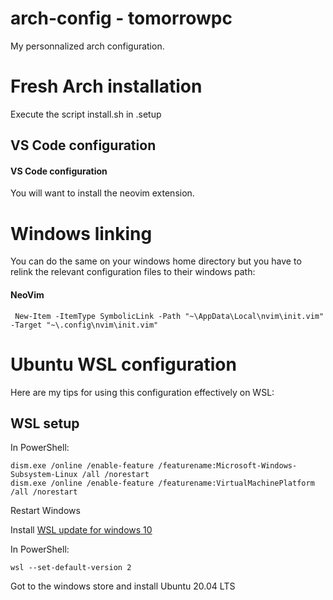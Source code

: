 # arch-config - tomorrowpc
My personnalized arch configuration.

# Fresh Arch installation

Execute the script install.sh in .setup

## VS Code configuration
#### VS Code configuration

You will want to install the neovim extension. 

# Windows linking

You can do the same on your windows home directory but you have to relink the relevant configuration files to their windows path:

#### NeoVim

```
 New-Item -ItemType SymbolicLink -Path "~\AppData\Local\nvim\init.vim" -Target "~\.config\nvim\init.vim"
```

# Ubuntu WSL configuration

Here are my tips for using this configuration effectively on WSL:

## WSL setup

In PowerShell:
```
dism.exe /online /enable-feature /featurename:Microsoft-Windows-Subsystem-Linux /all /norestart
dism.exe /online /enable-feature /featurename:VirtualMachinePlatform /all /norestart

```
Restart Windows

Install [WSL update for windows 10](https://wslstorestorage.blob.core.windows.net/wslblob/wsl_update_x64.msi)

In PowerShell:
```
wsl --set-default-version 2
```

Got to the windows store and install Ubuntu 20.04 LTS

